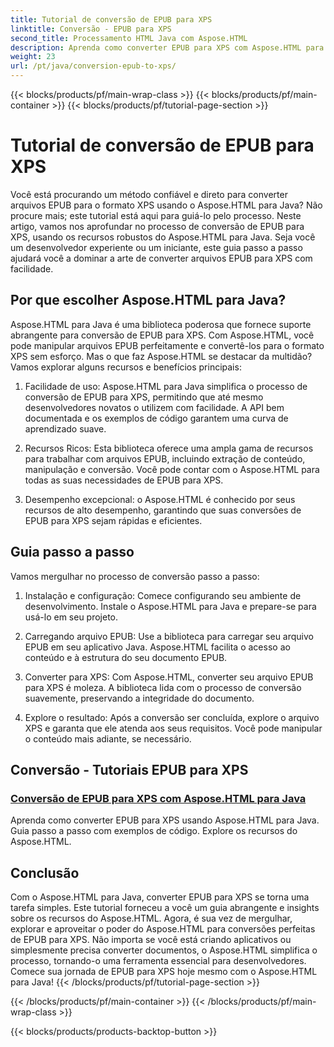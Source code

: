 ```yaml
---
title: Tutorial de conversão de EPUB para XPS
linktitle: Conversão - EPUB para XPS
second_title: Processamento HTML Java com Aspose.HTML
description: Aprenda como converter EPUB para XPS com Aspose.HTML para Java. Obtenha um guia passo a passo e exemplos de código, explorando os recursos do Aspose.HTML nestes tutoriais.
weight: 23
url: /pt/java/conversion-epub-to-xps/
---
```


{{< blocks/products/pf/main-wrap-class >}}
{{< blocks/products/pf/main-container >}}
{{< blocks/products/pf/tutorial-page-section >}}

# Tutorial de conversão de EPUB para XPS


Você está procurando um método confiável e direto para converter arquivos EPUB para o formato XPS usando o Aspose.HTML para Java? Não procure mais; este tutorial está aqui para guiá-lo pelo processo. Neste artigo, vamos nos aprofundar no processo de conversão de EPUB para XPS, usando os recursos robustos do Aspose.HTML para Java. Seja você um desenvolvedor experiente ou um iniciante, este guia passo a passo ajudará você a dominar a arte de converter arquivos EPUB para XPS com facilidade.

## Por que escolher Aspose.HTML para Java?

Aspose.HTML para Java é uma biblioteca poderosa que fornece suporte abrangente para conversão de EPUB para XPS. Com Aspose.HTML, você pode manipular arquivos EPUB perfeitamente e convertê-los para o formato XPS sem esforço. Mas o que faz Aspose.HTML se destacar da multidão? Vamos explorar alguns recursos e benefícios principais:

1. Facilidade de uso: Aspose.HTML para Java simplifica o processo de conversão de EPUB para XPS, permitindo que até mesmo desenvolvedores novatos o utilizem com facilidade. A API bem documentada e os exemplos de código garantem uma curva de aprendizado suave.

2. Recursos Ricos: Esta biblioteca oferece uma ampla gama de recursos para trabalhar com arquivos EPUB, incluindo extração de conteúdo, manipulação e conversão. Você pode contar com o Aspose.HTML para todas as suas necessidades de EPUB para XPS.

3. Desempenho excepcional: o Aspose.HTML é conhecido por seus recursos de alto desempenho, garantindo que suas conversões de EPUB para XPS sejam rápidas e eficientes.

## Guia passo a passo

Vamos mergulhar no processo de conversão passo a passo:

1. Instalação e configuração: Comece configurando seu ambiente de desenvolvimento. Instale o Aspose.HTML para Java e prepare-se para usá-lo em seu projeto.

2. Carregando arquivo EPUB: Use a biblioteca para carregar seu arquivo EPUB em seu aplicativo Java. Aspose.HTML facilita o acesso ao conteúdo e à estrutura do seu documento EPUB.

3. Converter para XPS: Com Aspose.HTML, converter seu arquivo EPUB para XPS é moleza. A biblioteca lida com o processo de conversão suavemente, preservando a integridade do documento.

4. Explore o resultado: Após a conversão ser concluída, explore o arquivo XPS e garanta que ele atenda aos seus requisitos. Você pode manipular o conteúdo mais adiante, se necessário.

## Conversão - Tutoriais EPUB para XPS
### [Conversão de EPUB para XPS com Aspose.HTML para Java](./convert-epub-to-xps/)
Aprenda como converter EPUB para XPS usando Aspose.HTML para Java. Guia passo a passo com exemplos de código. Explore os recursos do Aspose.HTML.

## Conclusão

Com o Aspose.HTML para Java, converter EPUB para XPS se torna uma tarefa simples. Este tutorial forneceu a você um guia abrangente e insights sobre os recursos do Aspose.HTML. Agora, é sua vez de mergulhar, explorar e aproveitar o poder do Aspose.HTML para conversões perfeitas de EPUB para XPS. Não importa se você está criando aplicativos ou simplesmente precisa converter documentos, o Aspose.HTML simplifica o processo, tornando-o uma ferramenta essencial para desenvolvedores. Comece sua jornada de EPUB para XPS hoje mesmo com o Aspose.HTML para Java!
{{< /blocks/products/pf/tutorial-page-section >}}

{{< /blocks/products/pf/main-container >}}
{{< /blocks/products/pf/main-wrap-class >}}

{{< blocks/products/products-backtop-button >}}
